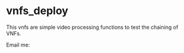 # vnfs_deploy

This vnfs are simple video processing functions to test the chaining of VNFs.

Email me: